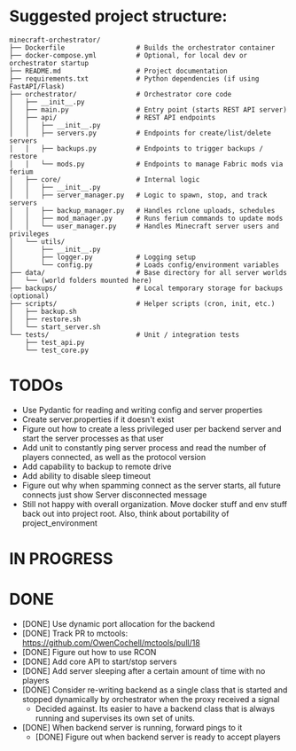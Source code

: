 # Suggested project structure:
```
minecraft-orchestrator/
├── Dockerfile                  # Builds the orchestrator container
├── docker-compose.yml          # Optional, for local dev or orchestrator startup
├── README.md                   # Project documentation
├── requirements.txt            # Python dependencies (if using FastAPI/Flask)
├── orchestrator/               # Orchestrator core code
│   ├── __init__.py
│   ├── main.py                 # Entry point (starts REST API server)
│   ├── api/                    # REST API endpoints
│   │   ├── __init__.py
│   │   ├── servers.py          # Endpoints for create/list/delete servers
│   │   ├── backups.py          # Endpoints to trigger backups / restore
│   │   └── mods.py             # Endpoints to manage Fabric mods via ferium
│   ├── core/                   # Internal logic
│   │   ├── __init__.py
│   │   ├── server_manager.py   # Logic to spawn, stop, and track servers
│   │   ├── backup_manager.py   # Handles rclone uploads, schedules
│   │   ├── mod_manager.py      # Runs ferium commands to update mods
│   │   └── user_manager.py     # Handles Minecraft server users and privileges
│   └── utils/
│       ├── __init__.py
│       ├── logger.py           # Logging setup
│       └── config.py           # Loads config/environment variables
├── data/                       # Base directory for all server worlds
│   └── (world folders mounted here)
├── backups/                    # Local temporary storage for backups (optional)
├── scripts/                    # Helper scripts (cron, init, etc.)
│   ├── backup.sh
│   ├── restore.sh
│   └── start_server.sh
└── tests/                      # Unit / integration tests
    ├── test_api.py
    └── test_core.py
```

# TODOs
- Use Pydantic for reading and writing config and server properties
- Create server.properties if it doesn't exist
- Figure out how to create a less privileged user per backend server and start the server processes as that user
- Add unit to constantly ping server process and read the number of players connected, as well as the protocol version
- Add capability to backup to remote drive
- Add ability to disable sleep timeout
- Figure out why when spamming connect as the server starts, all future connects just show Server disconnected message
- Still not happy with overall organization. Move docker stuff and env stuff back out into project root. Also, think about portability of project_environment

# IN PROGRESS

# DONE
- [DONE] Use dynamic port allocation for the backend
- [DONE] Track PR to mctools: https://github.com/OwenCochell/mctools/pull/18
- [DONE] Figure out how to use RCON
- [DONE] Add core API to start/stop servers
- [DONE] Add server sleeping after a certain amount of time with no players
- [DONE] Consider re-writing backend as a single class that is started and stopped dynamically by orchestrator when the proxy received a signal
    - Decided against. Its easier to have a backend class that is always running and supervises its own set of units.
- [DONE] When backend server is running, forward pings to it
    - [DONE] Figure out when backend server is ready to accept players
